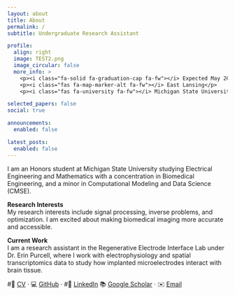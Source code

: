 ```yaml
---
layout: about
title: About
permalink: /
subtitle: Undergraduate Research Assistant 

profile:
  align: right
  image: TEST2.png
  image_circular: false
  more_info: >
    <p><i class="fa-solid fa-graduation-cap fa-fw"></i> Expected May 2026</p>
    <p><i class="fas fa-map-marker-alt fa-fw"></i> East Lansing</p>
    <p><i class="fas fa-university fa-fw"></i> Michigan State University</p>

selected_papers: false
social: true

announcements:
  enabled: false

latest_posts:
  enabled: false
---
```


I am an Honors student at Michigan State University studying Electrical Engineering and Mathematics with a concentration in Biomedical Engineering, and a minor in Computational Modeling and Data Science (CMSE).

**Research Interests** <br>
My research interests include signal processing, inverse problems, and optimization. I am excited about making biomedical imaging more accurate and accessible. 

**Current Work** <br>
I am a research assistant in the Regenerative Electrode Interface Lab under Dr. Erin Purcell, where I work with electrophysiology and spatial transcriptomics data to study how implanted microelectrodes interact with brain tissue.



#📄 [CV](assets/Caroline_Seidenzahl_CV.pdf) · 💻 [GitHub](https://github.com/seidenza) · 
#🔗 [LinkedIn](https://linkedin.com/in/seidenza)  📚 [Google Scholar](#) · ✉️ [Email](mailto:seidenza@msu.edu)
